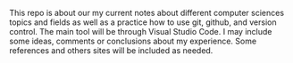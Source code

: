 This repo is about our my current notes about different computer sciences topics and fields as well as a practice how to use git, github, and version control.
The main tool will be through Visual Studio Code.
I may include some ideas, comments or conclusions about my experience. Some references and others sites will be included as needed.
 
